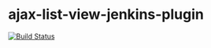 ajax-list-view-jenkins-plugin
===================

[![Build Status](https://travis-ci.org/terma/dynamic-view-plugin.svg)](https://travis-ci.org/terma/dynamic-view-plugin)
